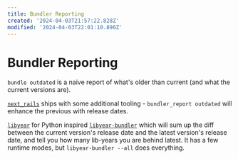 ```yaml
---
title: Bundler Reporting
created: '2024-04-03T21:57:22.828Z'
modified: '2024-04-03T22:01:10.890Z'
---
```


# Bundler Reporting

`bundle outdated` is a naive report of what's older than current (and what the current versions are).

[`next_rails`](https://github.com/fastruby/next_rails) ships with some additional tooling - `bundler_report outdated` will enhance the previous with release dates.

[`libyear`](https://libyear.com/) for Python inspired [`libyear-bundler`](https://github.com/jaredbeck/libyear-bundler) which will sum up the diff between the current version's release date and the latest version's release date, and tell you how many lib-years you are behind latest. It has a few runtime modes, but `libyear-bundler --all` does everything.

